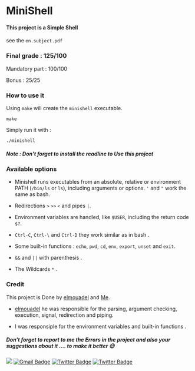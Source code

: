 # MiniShell
#### This project is a Simple Shell
  see the ``en.subject.pdf``
### Final grade : 125/100

Mandatory part : 100/100

Bonus : 25/25

### How to use it
Using ``make`` will create the ``minishell`` executable.

```
make
```

Simply run it with :

```
./minishell
```
##### Note : Don't forget to install the readline to Use this project
### Available options

- Minishell runs executables from an absolute, relative or environment PATH (``/bin/ls`` or ``ls``), including arguments or options. ``'`` and ``"`` work the same as bash.

- Redirections ``>`` ``>>`` ``<`` and pipes ``|``.

- Environment variables are handled, like ``$USER``, including the return code ``$?``.

- ``Ctrl-C``, ``Ctrl-\`` and ``Ctrl-D`` they work similar as in bash .

- Some built-in functions : ``echo``, ``pwd``, ``cd``, ``env``, ``export``, ``unset`` and ``exit``.
- ``&&`` and ``||`` with parenthesis .
- The Wildcards ``*``  . 
### Credit
This project is Done by  [elmouadel](https://github.com/elmouadel) and [Me](https://github.com/commando0404).

- [elmouadel](https://github.com/elmouadel) he was responsible for the parsing, argument checking, execution, signal, redirection and piping.

- I was responsiple for the environment variables and built-in functions .

##### Don't forget to report to me the Errors in the project and also your suggestions about it .... to make it better 😉
 <a href="https://github.com/commando0404" target="_blank"><img src="https://img.shields.io/badge/github-000000?style=flat-square&logo=Github&logoColor=white"/></a>
[![Gmail Badge](https://img.shields.io/badge/-Gmail-d14836?style=flat-square&logo=Gmail&logoColor=white&link=mailto:omarabdelhadi1337@gmail.com)](mailto:omarabdelhadi1337@gmail.com)
[![Twitter Badge](https://img.shields.io/badge/-Twitter-1c89f0?style=flat-square&logo=twitter&logoColor=white&link=https://twitter.com/commando404/)](https://twitter.com/commando404/) 
[![Twitter Badge](https://img.shields.io/badge/-Facebook-1c89f0?style=flat-square&logo=facebook&logoColor=white&link=https://www.facebook.com/profile.php?id=100077385294005/)](https://www.facebook.com/profile.php?id=100077385294005/) 
